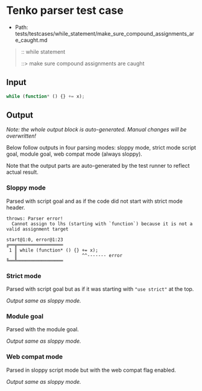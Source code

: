 # Tenko parser test case

- Path: tests/testcases/while_statement/make_sure_compound_assignments_are_caught.md

> :: while statement
>
> ::> make sure compound assignments are caught

## Input


`````js
while (function* () {} += x);
`````

## Output

_Note: the whole output block is auto-generated. Manual changes will be overwritten!_

Below follow outputs in four parsing modes: sloppy mode, strict mode script goal, module goal, web compat mode (always sloppy).

Note that the output parts are auto-generated by the test runner to reflect actual result.

### Sloppy mode

Parsed with script goal and as if the code did not start with strict mode header.

`````
throws: Parser error!
  Cannot assign to lhs (starting with `function`) because it is not a valid assignment target

start@1:0, error@1:23
╔══╦═════════════════
 1 ║ while (function* () {} += x);
   ║                        ^^------- error
╚══╩═════════════════

`````

### Strict mode

Parsed with script goal but as if it was starting with `"use strict"` at the top.

_Output same as sloppy mode._

### Module goal

Parsed with the module goal.

_Output same as sloppy mode._

### Web compat mode

Parsed in sloppy script mode but with the web compat flag enabled.

_Output same as sloppy mode._
